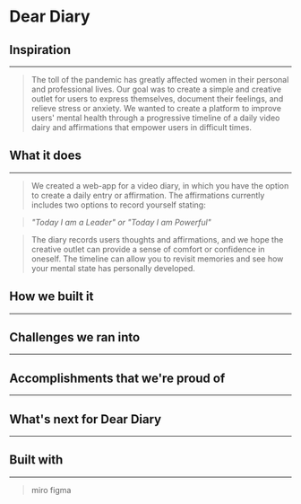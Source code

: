 # Dear Diary
## Inspiration
---
> The toll of the pandemic has greatly affected women in their personal and professional lives. Our goal was to create a simple and creative outlet for users to express themselves, document their feelings, and relieve stress or anxiety. We wanted to create a platform to improve users' mental health through a progressive timeline of a daily video dairy and affirmations that empower users in difficult times. 

## What it does
---
> We created a web-app for a video diary, in which you have the option to create a daily entry or affirmation. The affirmations currently includes two options to record yourself stating:

> *"Today I am a Leader" or "Today I am Powerful"*

> The diary records users thoughts and affirmations, and we hope the creative outlet can provide a sense of comfort or confidence in oneself. The timeline can allow you to revisit memories and see how your mental state has personally developed.
## How we built it
---

## Challenges we ran into
---

## Accomplishments that we're proud of
---

## What's next for Dear Diary
---

## Built with
---
> miro figma
